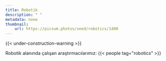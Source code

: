 ```yaml
---
title: Robotik
description: " "
metadata: none
thumbnail: 
    url: https://picsum.photos/seed/robotics/1400
---
```


{{< under-construction-warning >}}

Robotik alanında çalışan araştırmacılarımız:
{{< people tag="robotics" >}}
